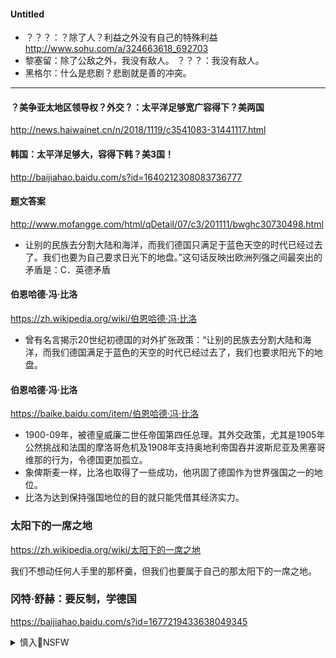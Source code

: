 #### Untitled
- ？？？：？除了人？利益之外没有自己的特殊利益
http://www.sohu.com/a/324663618_692703
- 黎塞留：除了公敌之外，我没有敌人。
？？？：我没有敌人。
- 黑格尔：什么是悲剧？悲剧就是善的冲突。
---
#### ？美争亚太地区领导权？外交？：太平洋足够宽广容得下？美两国
http://news.haiwainet.cn/n/2018/1119/c3541083-31441117.html
#### 韩国：太平洋足够大，容得下韩？美3国！
http://baijiahao.baidu.com/s?id=1640212308083736777
#### 题文答案
http://www.mofangge.com/html/qDetail/07/c3/201111/bwghc30730498.html
- 让别的民族去分割大陆和海洋，而我们德国只满足于蓝色天空的时代已经过去了。我们也要为自己要求日光下的地盘。”这句话反映出欧洲列强之间最突出的矛盾是：C．英德矛盾
#### 伯恩哈德·冯·比洛
https://zh.wikipedia.org/wiki/伯恩哈德·冯·比洛
- 曾有名言揭示20世纪初德国的对外扩张政策：“让别的民族去分割大陆和海洋，而我们德国满足于蓝色的天空的时代已经过去了，我们也要求阳光下的地盘。
#### 伯恩哈德·冯·比洛
https://baike.baidu.com/item/伯恩哈德·冯·比洛
- 1900-09年，被德皇威廉二世任帝国第四任总理。其外交政策，尤其是1905年公然挑战和法国的摩洛哥危机及1908年支持奥地利帝国吞并波斯尼亚及黑塞哥维那的行为，令德国更加孤立。
- 象俾斯麦一样，比洛也取得了一些成功，他巩固了德国作为世界强国之一的地位。
- 比洛为达到保持强国地位的目的就只能凭借其经济实力。

### 太阳下的一席之地
https://zh.wikipedia.org/wiki/太阳下的一席之地

我们不想动任何人手里的那杯羹，但我们也要属于自己的那太阳下的一席之地。

### 冈特·舒赫：要反制，学德国
https://baijiahao.baidu.com/s?id=1677219433638049345

<details><summary>慎入🔞NSFW</summary>

Not Safe For Work
![](https://upload.wikimedia.org/wikipedia/commons/thumb/d/d3/Biohazard_Symbol_Specification.png/210px-Biohazard_Symbol_Specification.png)

<details><summary><b>风险自理Use At Your Own Risk🈲</summary>

### 埃斯珀：美国在太平洋绝不会让出一寸土地，zg应遵守国际秩序
https://www.rfi.fr/cn/z治/20200827-埃斯珀-美国在太平洋绝不会让出一寸土地，zg应遵守国际秩序

### xjp会见美国国防部长马蒂斯
http://politics.people.com.cn/n1/2018/0628/c1024-30091853.html

老祖宗留下来的领土一寸也不能丢，别人的东西我们一分一毫也不要。

</details>
</details>
